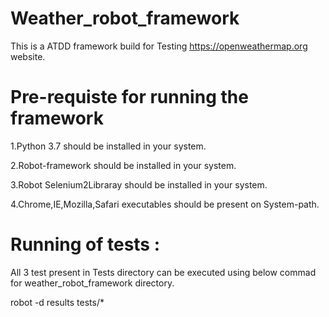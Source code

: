 # Weather_robot_framework

This is a ATDD framework build for Testing https://openweathermap.org website.


# Pre-requiste for running the framework
 1.Python 3.7 should be installed in your system.
 
 2.Robot-framework should be installed in your system.
 
 3.Robot Selenium2Libraray should be installed in your system.
 
 4.Chrome,IE,Mozilla,Safari executables should be present on System-path.
 
 
 
 # Running of tests :
 All 3 test present in Tests directory can be executed using below commad for weather_robot_framework directory.
 
  robot -d results tests/*

